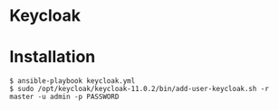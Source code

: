 Keycloak
========

# Installation

```
$ ansible-playbook keycloak.yml
$ sudo /opt/keycloak/keycloak-11.0.2/bin/add-user-keycloak.sh -r master -u admin -p PASSWORD
```



